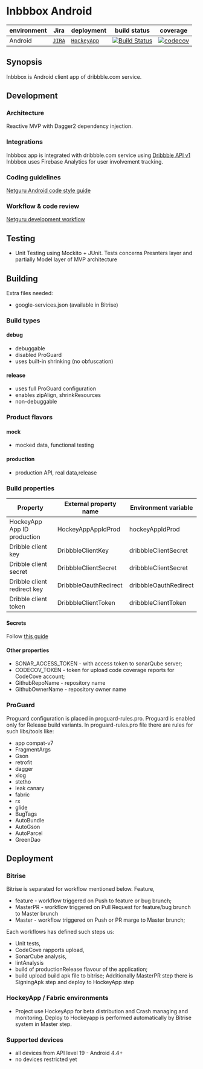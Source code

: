 <!-- 
    Couple of points about editing:
    
    1. Keep it SIMPLE.
    2. Refer to reference docs and other external sources when possible.
    3. Remember that the file must be useful for new / external developers, and stand as a documentation basis on its own.
    4. Try to make it as informative as possible.
    5. Do not put data that can be easily found in code.
    6. Include this file on ALL branches.
-->

<!-- Put your project's name -->
# Inbbbox Android

<!-- METADATA -->
<!-- Add links to JIRA, Google Drive, mailing list and other relevant resources -->
<!-- Add links to CI configs with build status and deployment environment, e.g.: -->
| environment |Jira            | deployment            |  build status      |  coverage          |
|-------------|-----------------------|-----------------------|--------------------|--------------------|
| Android     |[`JIRA`](https://netguru.atlassian.net/secure/RapidBoard.jspa?rapidView=214&projectKey=IA) |[`HockeyApp`](https://rink.hockeyapp.net/manage/apps/404535) | [![Build Status](https://www.bitrise.io/app/cf503ac188f43ade.svg?token=k9n-sH184dmLSBSQRnW_qg&branch=master)](https://www.bitrise.io/app/cf503ac188f43ade) |[![codecov](https://codecov.io/gh/netguru/inbbbox-android/branch/master/graph/badge.svg?token=0UKDDNsV4s)](https://codecov.io/gh/netguru/inbbbox-android) |
<!--- If applies, add link to app on Google Play -->


## Synopsis
<!-- Describe the project in few sentences -->
Inbbbox is Android client app of dribbble.com service.

## Development

### Architecture
Reactive MVP with Dagger2 dependency injection.
<!-- Describe the main architectural pattern used in the project, optionally put a flowchart -->

### Integrations
<!-- Describe external service and hardware integrations, link to reference docs, use #### headings -->
Inbbbox app is integrated with dribbble.com service using [Dribbble API v1](http://developer.dribbble.com/v1/)
Inbbbox uses Firebase Analytics for user involvement tracking.

### Coding guidelines
[Netguru Android code style guide](https://netguru.atlassian.net/wiki/display/ANDROID/Android+best+practices)
<!-- OPTIONAL: Describe any additional coding guidelines (if non-standard) -->

### Workflow & code review
[Netguru development workflow](https://netguru.atlassian.net/wiki/display/DT2015/Netguru+development+flow)
<!-- OPTIONAL: Describe workflow and code review process (if non-standard) --> 

## Testing
<!-- Describe the project's testing methodology -->
<!-- Examples: TDD? Using Espresso for views? What parts must be tested? etc -->
 - Unit Testing using Mockito + JUnit. Tests concerns Presnters layer and partially Model layer of MVP architecture


## Building
<!-- Aim to explain the process so that any new or external developer not familiar with the project can perform build and deploy -->
Extra files needed:
 - google-services.json (available in Bitrise)

### Build types
<!-- List and describe build types -->
#### debug
 - debuggable
 - disabled ProGuard
 - uses built-in shrinking (no obfuscation)
 
#### release
 - uses full ProGuard configuration
 - enables zipAlign, shrinkResources
 - non-debuggable

### Product flavors
<!-- List and describe product flavors, purposes and dedicated deployment channels -->
#### mock
 - mocked data, functional testing
 
#### production
 - production API, real data,release

### Build properties
<!-- List all build properties that have to be supplied, including secrets. Describe the method of supplying them, both on local builds and CI -->

| Property         | External property name | Environment variable |
|------------------|------------------------|----------------------|
| HockeyApp App ID production | HockeyAppAppIdProd            | hockeyAppIdProd        |
| Dribble client key | DribbbleClientKey            | dribbbleClientSecret        |
| Dribble client secret | DribbbleClientSecret            | dribbbleClientSecret        |
| Dribble client redirect key | DribbbleOauthRedirect            | dribbbleOauthRedirect        |
| Dribble client token | DribbbleClientToken            | dribbbleClientToken        |

#### Secrets
Follow [this guide](https://netguru.atlassian.net/wiki/pages/viewpage.action?pageId=33030753) 

#### Other properties
 - SONAR_ACCESS_TOKEN - with access token to sonarQube server;
 - CODECOV_TOKEN - token for upload code coverage reports for CodeCove account;
 - GithubRepoName - repository name
 - GithubOwnerName - repository owner name

### ProGuard
<!-- Describe ProGuard configuration: is it enabled? Any unusual stuff? -->
Proguard configuration is placed in proguard-rules.pro. Proguard is enabled only for Release build variants.
In proguard-rules.pro file there are rules for such libs/tools like:
 - app compat-v7
 - FragmentArgs
 - Gson
 - retrofit
 - dagger
 - xlog
 - stetho
 - leak canary
 - fabric
 - rx
 - glide
 - BugTags
 - AutoBundle
 - AutoGson
 - AutoParcel
 - GreenDao

## Deployment
<!-- Aim to explain the process so that any new or external developer can perform deploy -->

### Bitrise
<!-- Describe the Continuous Integration process: Bitrise workflows, global configs etc. -->
 Bitrise is separated for workflow mentioned below. Feature,
 - feature - workflow triggered on Push to feature or bug brunch;
 - MasterPR -  workflow triggered on Pull Request for feature/bug brunch to Master brunch
 - Master - workflow triggered on Push or PR marge to Master brunch;

 Each workflows has defined such steps us:
  - Unit tests,
  - CodeCove rapports upload,
  - SonarCube analysis,
  - lintAnalysis
  - build of productionRelease flavour of the application;
  - build upload build apk file to bitrise;
  Additionally MasterPR step there is SigningApk step and deploy to HockeyApp step

### HockeyApp / Fabric environments
<!-- Describe the deployment channels -->
 - Project use HockeyApp for beta distribution and Crash managing and monitoring. Deploy to Hockeyapp is performed automatically by Bitrise system in Master step.


### Supported devices
<!-- Describe the supported and target devices (do not put stuff that can be easily found in build.gradle files) -->
 - all devices from API level 19 - Android 4.4+
 - no devices restricted yet